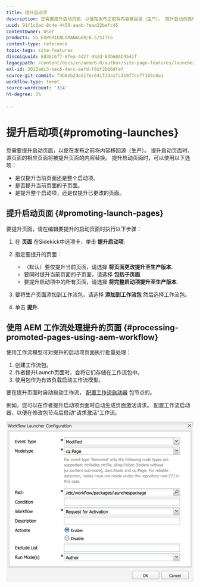 ```yaml
---
title: 提升启动项
description: 您需要提升启动页面，以便在发布之前将内容移回源（生产）。 提升启动页面时，源页面的相应页面将被提升页面的内容替换。
uuid: 91f1c6ac-8c4e-4459-aaab-feaa32befc45
contentOwner: User
products: SG_EXPERIENCEMANAGER/6.5/SITES
content-type: reference
topic-tags: site-features
discoiquuid: 8d38c6f7-8fea-4d27-992d-03b604b9541f
legacypath: /content/docs/en/aem/6-0/author/site-page-features/launches
exl-id: 3013adc3-bec6-4ecc-aefd-f8df2b86dfef
source-git-commit: f4b6eb2ded17ec641f23a1fc3b977ce77169c8a1
workflow-type: tm+mt
source-wordcount: '314'
ht-degree: 3%

---
```


# 提升启动项{#promoting-launches}

您需要提升启动页面，以便在发布之前将内容移回源（生产）。 提升启动页面时，源页面的相应页面将被提升页面的内容替换。 提升启动页面时，可以使用以下选项：

* 是仅提升当前页面还是整个启动项。
* 是否提升当前页面的子页面。
* 是提升整个启动项，还是仅提升已更改的页面。

## 提升启动页面 {#promoting-launch-pages}

要提升页面，请在编辑要提升的启动页面时执行以下步骤：

1. 在 **页面** 在Sidekick中选项卡，单击 **提升启动项**.
1. 指定要提升的页面：

   * （默认）要仅提升当前页面，请选择 **将页面更改提升至生产版本**.
   * 要同时提升当前页面的子页面，请选择 **包括子页面**.
   * 要提升启动项中的所有页面，请选择 **将完整启动项提升至生产版本**.

1. 要将生产页面添加到工作流包，请选择 **添加到工作流包** 然后选择工作流包。
1. 单击 **提升**.

## 使用 AEM 工作流处理提升的页面 {#processing-promoted-pages-using-aem-workflow}

使用工作流模型可对提升的启动项页面执行批量处理：

1. 创建工作流包。
1. 作者提升Launch页面时，会将它们存储在工作流包中。
1. 使用包作为有效负载启动工作流模型。

要在提升页面时自动启动工作流， [配置工作流启动器](/help/sites-administering/workflows-starting.md#workflows-launchers) 包节点的。

例如，您可以在作者提升启动项页面时自动生成页面激活请求。 配置工作流启动器，以便在修改包节点后启动“请求激活”工作流。

![chlimage_1-136](assets/chlimage_1-136.png)
